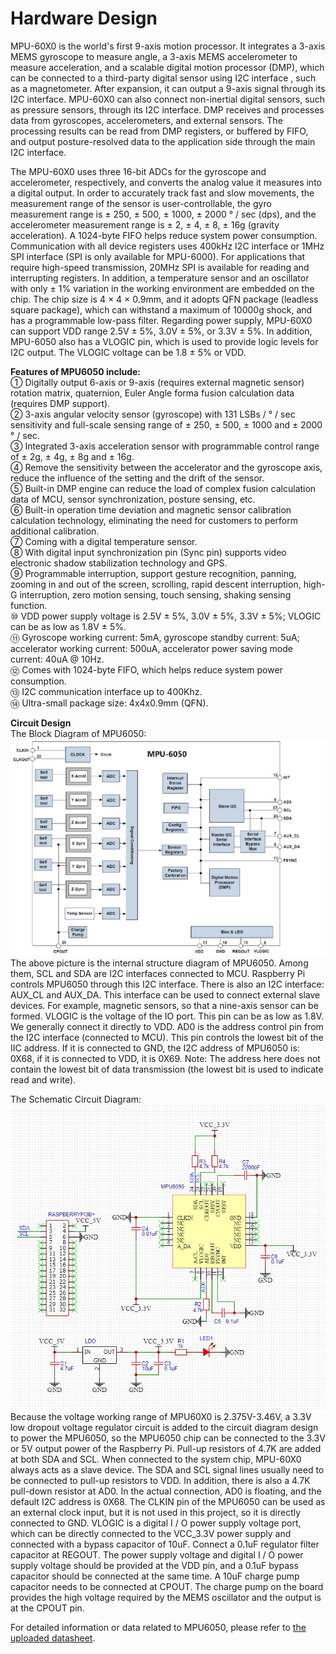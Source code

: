 Hardware Design
==
MPU-60X0 is the world's first 9-axis motion processor. It integrates a 3-axis MEMS gyroscope to measure angle, a 3-axis MEMS accelerometer to measure acceleration, and a scalable digital motion processor (DMP), which can be connected to a third-party digital sensor using I2C interface , such as a magnetometer. After expansion, it can output a 9-axis signal through its I2C interface. MPU-60X0 can also connect non-inertial digital sensors, such as pressure sensors, through its I2C interface. DMP receives and processes data from gyroscopes, accelerometers, and external sensors. The processing results can be read from DMP registers, or buffered by FIFO, and output posture-resolved data to the application side through the main I2C interface.<br>

The MPU-60X0 uses three 16-bit ADCs for the gyroscope and accelerometer, respectively, and converts the analog value it measures into a digital output. In order to accurately track fast and slow movements, the measurement range of the sensor is user-controllable, the gyro measurement range is ± 250, ± 500, ± 1000, ± 2000 ° / sec (dps), and the accelerometer measurement range is ± 2, ± 4, ± 8, ± 16g (gravity acceleration). A 1024-byte FIFO helps reduce system power consumption. Communication with all device registers uses 400kHz I2C interface or 1MHz SPI interface (SPI is only available for MPU-6000). For applications that require high-speed transmission, 20MHz SPI is available for reading and interrupting registers. In addition, a temperature sensor and an oscillator with only ± 1% variation in the working environment are embedded on the chip. The chip size is 4 × 4 × 0.9mm, and it adopts QFN package (leadless square package), which can withstand a maximum of 10000g shock, and has a programmable low-pass filter. Regarding power supply, MPU-60X0 can support VDD range 2.5V ± 5%, 3.0V ± 5%, or 3.3V ± 5%. In addition, MPU-6050 also has a VLOGIC pin, which is used to provide logic levels for I2C output. The VLOGIC voltage can be 1.8 ± 5% or VDD.<br>

**Features of MPU6050 include:**<br>
①	Digitally output 6-axis or 9-axis (requires external magnetic sensor) rotation matrix, quaternion, Euler Angle forma fusion calculation data (requires DMP support).<br>
②	3-axis angular velocity sensor (gyroscope) with 131 LSBs / ° / sec sensitivity and full-scale sensing range of ± 250, ± 500, ± 1000 and ± 2000 ° / sec.<br>
③	Integrated 3-axis acceleration sensor with programmable control range of ± 2g, ± 4g, ± 8g and ± 16g.<br>
④	Remove the sensitivity between the accelerator and the gyroscope axis, reduce the influence of the setting and the drift of the sensor.<br>
⑤	Built-in DMP engine can reduce the load of complex fusion calculation data of MCU, sensor synchronization, posture sensing, etc.<br>
⑥	Built-in operation time deviation and magnetic sensor calibration calculation technology, eliminating the need for customers to perform additional calibration.<br>
⑦	Coming with a digital temperature sensor.<br>
⑧	With digital input synchronization pin (Sync pin) supports video electronic shadow stabilization technology and GPS.<br>
⑨	Programmable interruption, support gesture recognition, panning, zooming in and out of the screen, scrolling, rapid descent interruption, high-G interruption, zero motion sensing, touch sensing, shaking sensing function.<br>
⑩	VDD power supply voltage is 2.5V ± 5%, 3.0V ± 5%, 3.3V ± 5%; VLOGIC can be as low as 1.8V ± 5%.<br>
⑪	Gyroscope working current: 5mA, gyroscope standby current: 5uA; accelerator working current: 500uA, accelerator power saving mode current: 40uA @ 10Hz.<br>
⑫	Comes with 1024-byte FIFO, which helps reduce system power consumption.<br>
⑬	I2C communication interface up to 400Khz.<br>
⑭	Ultra-small package size: 4x4x0.9mm (QFN).<br>

**Circuit Design**<br>
The Block Diagram of MPU6050:<br>
![](https://github.com/Real-time-embedded10/Magic-Music-Player/blob/master/Hardware/MPU6050-Block%20Diagram.png)<br>
The above picture is the internal structure diagram of MPU6050. Among them, SCL and SDA are I2C interfaces connected to MCU. Raspberry Pi controls MPU6050 through this I2C interface. There is also an I2C interface: AUX_CL and AUX_DA. This interface can be used to connect external slave devices. For example, magnetic sensors, so that a nine-axis sensor can be formed. VLOGIC is the voltage of the IO port. This pin can be as low as 1.8V. We generally connect it directly to VDD. AD0 is the address control pin from the I2C interface (connected to MCU). This pin controls the lowest bit of the IIC address. If it is connected to GND, the I2C address of MPU6050 is: 0X68, if it is connected to VDD, it is 0X69. Note: The address here does not contain the lowest bit of data transmission (the lowest bit is used to indicate read and write).<br>

The Schematic Circuit Diagram:<br>
![](https://github.com/Real-time-embedded10/Magic-Music-Player/blob/master/Hardware/Schematic%20Circuit%20Diagram.png)<br>
Because the voltage working range of MPU60X0 is 2.375V-3.46V, a 3.3V low dropout voltage regulator circuit is added to the circuit diagram design to power the MPU6050, so the MPU6050 chip can be connected to the 3.3V or 5V output power of the Raspberry Pi. Pull-up resistors of 4.7K are added at both SDA and SCL. When connected to the system chip, MPU-60X0 always acts as a slave device. The SDA and SCL signal lines usually need to be connected to pull-up resistors to VDD. In addition, there is also a 4.7K pull-down resistor at AD0. In the actual connection, AD0 is floating, and the default I2C address is 0X68. The CLKIN pin of the MPU6050 can be used as an external clock input, but it is not used in this project, so it is directly connected to GND. VLOGIC is a digital I / O power supply voltage port, which can be directly connected to the VCC_3.3V power supply and connected with a bypass capacitor of 10uF. Connect a 0.1uF regulator filter capacitor at REGOUT. The power supply voltage and digital I / O power supply voltage should be provided at the VDD pin, and a 0.1uF bypass capacitor should be connected at the same time. A 10uF charge pump capacitor needs to be connected at CPOUT. The charge pump on the board provides the high voltage required by the MEMS oscillator and the output is at the CPOUT pin.<br>

For detailed information or data related to MPU6050, please refer to [the uploaded datasheet](https://github.com/Real-time-embedded10/Magic-Music-Player/blob/master/Hardware/MPU-60X0-Datasheet.pdf).<br>
